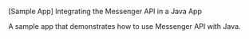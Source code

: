 [Sample App] Integrating the Messenger API in a Java App

A sample app that demonstrates how to use Messenger API with Java.